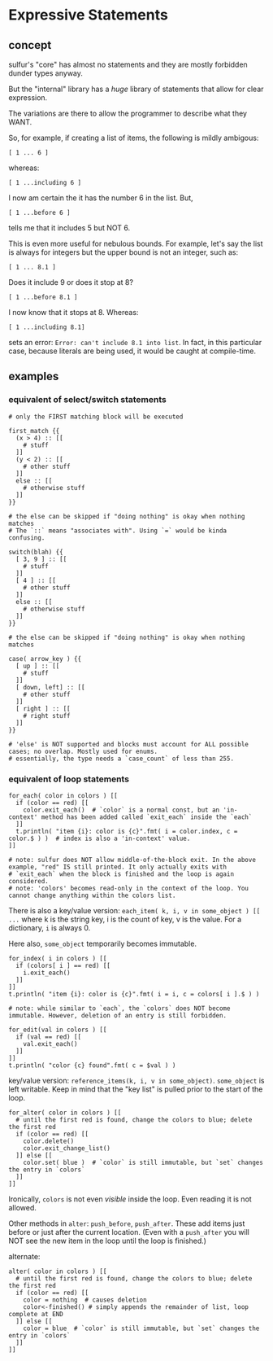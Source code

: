 # Expressive Statements

## concept

sulfur's "core" has almost no statements and they are mostly forbidden dunder types anyway.

But the "internal" library has a *huge* library of statements that allow for clear expression.

The variations are there to allow the programmer to describe what they WANT.

So, for example, if creating a list of items, the following is mildly ambigous:

  `[ 1 ... 6 ]`

whereas:

  `[ 1 ...including 6 ]`

I now am certain the it has the number 6 in the list. But,

  `[ 1 ...before 6 ]`

tells me that it includes 5 but NOT 6.

This is even more useful for nebulous bounds. For example, let's say
the list is always for integers but the upper bound is not an integer, such as:

  `[ 1 ... 8.1 ]`

Does it include 9 or does it stop at 8?

  `[ 1 ...before 8.1 ]`

I now know that it stops at 8. Whereas:

  `[ 1 ...including 8.1]`

sets an error: `Error: can't include 8.1 into list`. In fact, in this particular case, because
literals are being used, it would be caught at compile-time.

## examples

### equivalent of select/switch statements

```sulfur
# only the FIRST matching block will be executed

first_match {{
  (x > 4) :: [[
    # stuff
  ]]
  (y < 2) :: [[
    # other stuff
  ]]
  else :: [[
    # otherwise stuff
  ]]
}}

# the else can be skipped if "doing nothing" is okay when nothing matches
# The `::` means "associates with". Using `=` would be kinda confusing.
```

```sulfur
switch(blah) {{
  [ 3, 9 ] :: [[
    # stuff
  ]]
  [ 4 ] :: [[
    # other stuff
  ]]
  else :: [[
    # otherwise stuff
  ]]
}}

# the else can be skipped if "doing nothing" is okay when nothing matches
```

```sulfur
case( arrow_key ) {{
  [ up ] :: [[
    # stuff
  ]]
  [ down, left] :: [[
    # other stuff
  ]]
  [ right ] :: [[
    # right stuff
  ]]
}}

# 'else' is NOT supported and blocks must account for ALL possible cases; no overlap. Mostly used for enums.
# essentially, the type needs a `case_count` of less than 255.
```

### equivalent of loop statements


```sulfur
for_each( color in colors ) [[
  if (color == red) [[
    color.exit_each()  # `color` is a normal const, but an 'in-context' method has been added called `exit_each` inside the `each`
  ]]
  t.println( "item {i}: color is {c}".fmt( i = color.index, c = color.$ ) )  # index is also a 'in-context' value.
]]

# note: sulfur does NOT allow middle-of-the-block exit. In the above example, "red" IS still printed. It only actually exits with
# `exit_each` when the block is finished and the loop is again considered.
# note: 'colors' becomes read-only in the context of the loop. You cannot change anything within the colors list.
```

There is also a key/value version: `each_item( k, i, v in some_object ) [[ ...` where k is the string key, 
i is the count of key, v is the value. For a dictionary, `i` is always 0. 

Here also, `some_object` temporarily becomes immutable.

```sulfur
for_index( i in colors ) [[
  if (colors[ i ] == red) [[
    i.exit_each()
  ]]
]]
t.println( "item {i}: color is {c}".fmt( i = i, c = colors[ i ].$ ) )

# note: while similar to `each`, the `colors` does NOT become immutable. However, deletion of an entry is still forbidden.

for_edit(val in colors ) [[
  if (val == red) [[
    val.exit_each()
  ]]
]]
t.println( "color {c} found".fmt( c = $val ) )
```

key/value version: `reference_items(k, i, v in some_object)`. `some_object` is left writable. Keep in mind that the "key list"
is pulled prior to the start of the loop.

```sulfur
for_alter( color in colors ) [[
  # until the first red is found, change the colors to blue; delete the first red
  if (color == red) [[
    color.delete()
    color.exit_change_list()
  ]] else [[
    color.set( blue )  # `color` is still immutable, but `set` changes the entry in `colors`
  ]]
]]
```
Ironically, `colors` is not even _visible_ inside the loop. Even reading it is not allowed.

Other methods in `alter`: `push_before`, `push_after`. These add items just before
or just after the current location. (Even with a `push_after` you will NOT see
the new item in the loop until the loop is finished.)

alternate:

```sulfur
alter( color in colors ) [[
  # until the first red is found, change the colors to blue; delete the first red
  if (color == red) [[
    color = nothing  # causes deletion
    color<-finished() # simply appends the remainder of list, loop complete at END
  ]] else [[
    color = blue  # `color` is still immutable, but `set` changes the entry in `colors`
  ]]
]]
```
